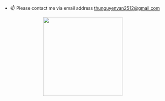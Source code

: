 

- 📫 Please contact me via email address thunguyenvan2512@gmail.com
<p align="center">
  <img src="https://media.giphy.com/media/o0vwzuFwCGAFO/giphy.gif" width="250" height="250" />
</p>









